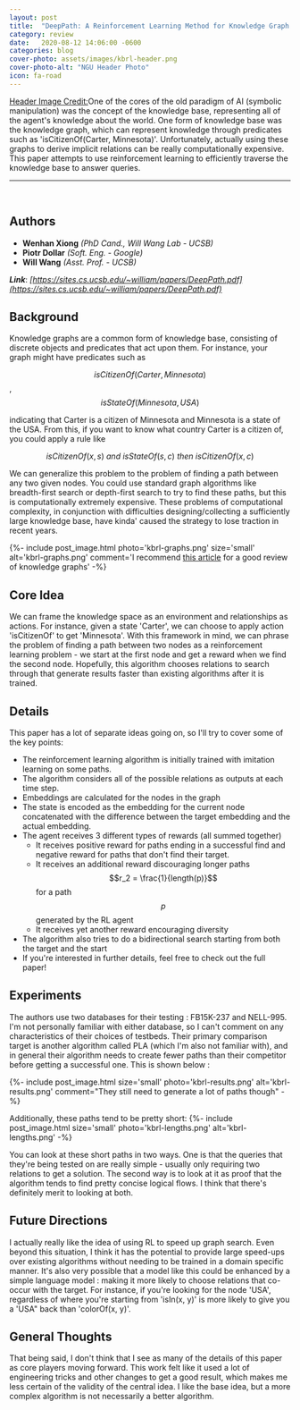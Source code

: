 ```yaml
---
layout: post
title:  "DeepPath: A Reinforcement Learning Method for Knowledge Graph Reasoning"
category: review
date:   2020-08-12 14:06:00 -0600
categories: blog
cover-photo: assets/images/kbrl-header.png
cover-photo-alt: "NGU Header Photo"
icon: fa-road
---
```


[Header Image Credit:](https://wordlift.io/blog/en/entity/knowledge-graph/)One of the cores of the old paradigm of AI (symbolic manipulation) was the concept of the knowledge base, representing all of the agent's knowledge about the world.
One form of knowledge base was the knowledge graph, which can represent knowledge through predicates such as 'isCitizenOf(Carter, Minnesota)'.
Unfortunately, actually using these graphs to derive implicit relations can be really computationally expensive. 
This paper attempts to use reinforcement learning to efficiently traverse the knowledge base to answer queries.


-----------------------------
 <br/>
 
 ## Authors
  - **Wenhan Xiong** *(PhD Cand., Will Wang Lab - UCSB)*  
  - **Piotr Dollar** *(Soft. Eng. - Google)*  
  - **Will Wang** *(Asst. Prof. - UCSB)*  
  
 ***Link***: *[https://sites.cs.ucsb.edu/~william/papers/DeepPath.pdf](https://sites.cs.ucsb.edu/~william/papers/DeepPath.pdf)*
 
## Background
 
Knowledge graphs are a common form of knowledge base, consisting of discrete objects and predicates that act upon them.
For instance, your graph might have predicates such as 

$$isCitizenOf(Carter, Minnesota)$$, $$isStateOf(Minnesota, USA)$$

indicating that Carter is a citizen of Minnesota and Minnesota is a state of the USA.
From this, if you want to know what country Carter is a citizen of, you could apply a rule like 

$$isCitizenOf(x, s) \ and \ isStateOf(s, c) \ then \ isCitizenOf(x, c)$$

We can generalize this problem to the problem of finding a path between any two given nodes.
You could use standard graph algorithms like breadth-first search or depth-first search to try to find these paths, but this is computationally extremely expensive.
These problems of computational complexity, in conjunction with difficulties designing/collecting a sufficiently large knowledge base, have kinda' caused the strategy to lose traction in recent years.

{%- include post_image.html photo='kbrl-graphs.png' size='small' alt='kbrl-graphs.png' comment='I recommend [this article](https://medium.com/@Dezhic/understanding-knowledge-graphs-5cb05593eb84) for a good review of knowledge graphs' -%}
 
## Core Idea
 
 We can frame the knowledge space as an environment and relationships as actions.
 For instance, given a state 'Carter', we can choose to apply action 'isCitizenOf' to get 'Minnesota'.
 With this framework in mind, we can phrase the problem of finding a path between two nodes as a reinforcement learning problem - we start at the first node and get a reward when we find the second node.
 Hopefully, this algorithm chooses relations to search through that generate results faster than existing algorithms after it is trained.
 
## Details
 
This paper has a lot of separate ideas going on, so I'll try to cover some of the key points:
  - The reinforcement learning algorithm is initially trained with imitation learning on some paths.
  - The algorithm considers all of the possible relations as outputs at each time step.
  - Embeddings are calculated for the nodes in the graph
  - The state is encoded as the embedding for the current node concatenated with the difference between the target embedding and the actual embedding.
  - The agent receives 3 different types of rewards (all summed together)
    - It receives positive reward for paths ending in a successful find and negative reward for paths that don't find their target.
    - It receives an additional reward discouraging longer paths $$r_2 = \frac{1}{length(p)}$$ for a path $$p$$ generated by the RL agent
    - It receives yet another reward encouraging diversity 
  - The algorithm also tries to do a bidirectional search starting from both the target and the start
  - If you're interested in further details, feel free to check out the full paper!
 
## Experiments
 The authors use two databases for their testing : FB15K-237 and NELL-995.
 I'm not personally familiar with either database, so I can't comment on any characteristics of their choices of testbeds.
 Their primary comparison target is another algorithm called PLA (which I'm also not familiar with), and in general their algorithm needs to create fewer paths than their competitor before getting a successful one. 
 This is shown below : 
 
 {%- include post_image.html size='small' photo='kbrl-results.png' alt='kbrl-results.png' comment="They still need to generate a lot of paths though" -%}
 
 Additionally, these paths tend to be pretty short:
 {%- include post_image.html size='small' photo='kbrl-lengths.png' alt='kbrl-lengths.png' -%}
 
 You can look at these short paths in two ways. One is that the queries that they're being tested on are really simple - usually only requiring two relations to get a solution.
 The second way is to look at it as proof that the algorithm tends to find pretty concise logical flows.
 I think that there's definitely merit to looking at both.
 
 

## Future Directions
 
 I actually really like the idea of using RL to speed up graph search. 
 Even beyond this situation, I think it has the potential to provide large speed-ups over existing algorithms without needing to be trained in a domain specific manner.
 It's also very possible that a model like this could be enhanced by a simple language model : making it more likely to choose relations that co-occur with the target. 
 For instance, if you're looking for the node 'USA', regardless of where you're starting from 'isIn(x, y)' is more likely to give you a 'USA" back than 'colorOf(x, y)'.
 
## General Thoughts
 
 That being said, I don't think that I see as many of the details of this paper as core players moving forward.
 This work felt like it used a lot of engineering tricks and other changes to get a good result, which makes me less certain of the validity of the central idea.
 I like the base idea, but a more complex algorithm is not necessarily a better algorithm.
 
    